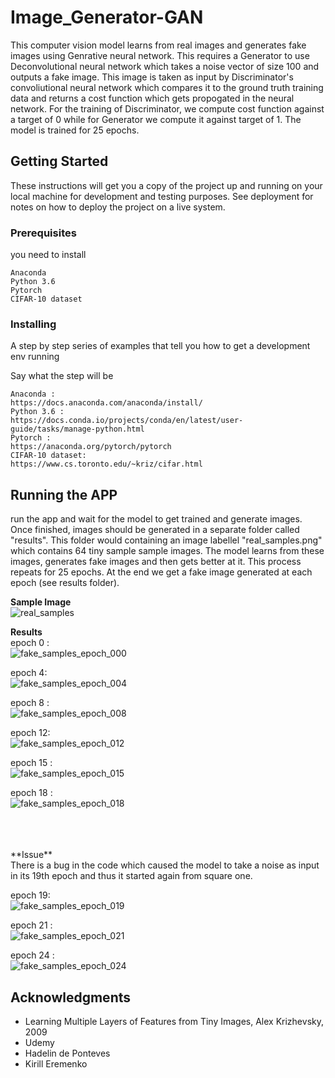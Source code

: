 # Image_Generator-GAN
 This computer vision model learns from real images and generates fake images using Genrative neural network. This requires a Generator to use Deconvolutional neural network which takes a noise vector of size 100 and outputs a fake image. This image is taken as input by Discriminator's convoliutional neural network which compares it to the ground truth training data and returns a cost function which gets propogated in the neural network. For the training of Discriminator, we compute cost function against a target of 0 while for Generator we compute it against target of 1. The model is trained for 25 epochs.

## Getting Started

These instructions will get you a copy of the project up and running on your local machine for development and testing purposes. See deployment for notes on how to deploy the project on a live system.

### Prerequisites

you need to install

```
Anaconda
Python 3.6
Pytorch
CIFAR-10 dataset
```

### Installing

A step by step series of examples that tell you how to get a development env running

Say what the step will be

```
Anaconda :
https://docs.anaconda.com/anaconda/install/
Python 3.6 :
https://docs.conda.io/projects/conda/en/latest/user-guide/tasks/manage-python.html
Pytorch :
https://anaconda.org/pytorch/pytorch
CIFAR-10 dataset:
https://www.cs.toronto.edu/~kriz/cifar.html
```


## Running the APP
run the app and wait for the model to get trained and generate images. Once finished, images should be generated in a separate folder called "results". This folder would containing an image labellel "real_samples.png" which contains 64 tiny sample sample images. The model learns from these images, generates fake images and then gets better at it. This process repeats for 25 epochs. At the end we get a fake image generated at each epoch (see results folder).
<br />

**Sample Image** <br />
![real_samples](https://user-images.githubusercontent.com/41305591/71657759-3c70b480-2d0f-11ea-8ba6-9656d16a102b.png) <br />


**Results** <br />
epoch 0 : <br />
![fake_samples_epoch_000](https://user-images.githubusercontent.com/41305591/71657863-a8531d00-2d0f-11ea-9b94-961960a62760.png) <br />

epoch 4: <br />
![fake_samples_epoch_004](https://user-images.githubusercontent.com/41305591/71657914-d5073480-2d0f-11ea-9c86-9b90d9df3659.png) <br />

epoch 8 : <br />
![fake_samples_epoch_008](https://user-images.githubusercontent.com/41305591/71657962-07b12d00-2d10-11ea-98ec-2cab78eb7792.png) <br />

epoch 12: <br />
![fake_samples_epoch_012](https://user-images.githubusercontent.com/41305591/71657991-28798280-2d10-11ea-9596-a915f0a483a6.png) <br />

epoch 15 : <br />
![fake_samples_epoch_015](https://user-images.githubusercontent.com/41305591/71658028-552d9a00-2d10-11ea-8ec1-85ce07c8acd7.png) <br />

epoch 18 : <br />
![fake_samples_epoch_018](https://user-images.githubusercontent.com/41305591/71658436-0e40a400-2d12-11ea-91eb-6f25fcf9f03d.png) <br />

<br />
<br />
<br />
**Issue** <br />
There is a bug in the code which caused the model to take a noise as input in its 19th epoch and thus it started again from square one. <br />

epoch 19: <br />
![fake_samples_epoch_019](https://user-images.githubusercontent.com/41305591/71658562-8b6c1900-2d12-11ea-9883-24d27f4cb374.png) <br />


epoch 21 : <br />
![fake_samples_epoch_021](https://user-images.githubusercontent.com/41305591/71658058-6d9db480-2d10-11ea-9e7f-0fd56a2aca1f.png) <br />

epoch 24 : <br />
![fake_samples_epoch_024](https://user-images.githubusercontent.com/41305591/71658084-860dcf00-2d10-11ea-90dd-fc459394b1df.png)

## Acknowledgments

* Learning Multiple Layers of Features from Tiny Images, Alex Krizhevsky, 2009
* Udemy
* Hadelin de Ponteves
* Kirill Eremenko

